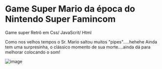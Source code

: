 # Game Super Mario da época do Nintendo Super Famincom 


Game super Retrô em Css/ JavaScrit/ Html

Como nos velhos tempos o Sr. Mario saltou muitos "pipes".....hehehe
Ainda tem uma surpresinha, o clássico momento de sua morte....ainda dá para melhorar colocando o som!



![image](https://user-images.githubusercontent.com/96847768/172026983-7bceae58-a872-4b42-93ba-31bce2a637bf.png)

